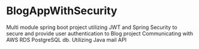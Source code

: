 # BlogAppWithSecurity
Multi module spring boot project utilizing JWT and Spring Security to secure and provide user authentication to Blog project
Communicating with AWS RDS PostgreSQL db. Utilizing Java mail API  
